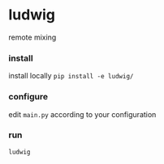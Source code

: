 # ludwig

remote mixing

### install

install locally
`pip install -e ludwig/`

### configure

edit `main.py` according to your configuration

### run

`ludwig`
